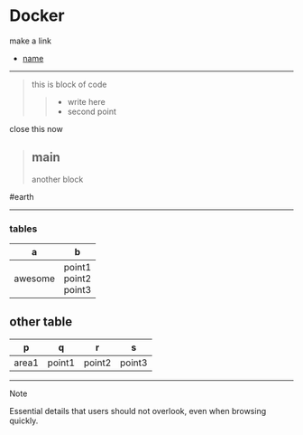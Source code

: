# Docker

make a link  
- [name](https://www.google.com)


---
>this is block of code
>>- write here
>>- second point  

close this now
>## main
>another block
>
#earth


---

### tables
|a|b|
|---|---|
|awesome|point1<br>point2<br>point3|

## other table   
|p|q|r|s|
|---|---|---|---|
|area1|point1|point2|point3|

---
> [!NOTE]
> Essential details that users should not overlook, even when browsing quickly.
